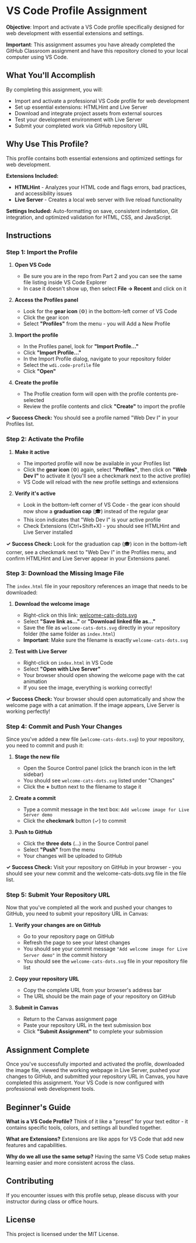 # VS Code Profile Assignment

**Objective**: Import and activate a VS Code profile specifically designed for
web development with essential extensions and settings.

**Important**: This assignment assumes you have already completed the GitHub
Classroom assignment and have this repository cloned to your local computer
using VS Code.

## What You'll Accomplish

By completing this assignment, you will:

- Import and activate a professional VS Code profile for web development
- Set up essential extensions: HTMLHint and Live Server
- Download and integrate project assets from external sources
- Test your development environment with Live Server
- Submit your completed work via GitHub repository URL

## Why Use This Profile?

This profile contains both essential extensions and optimized settings for web
development.

**Extensions Included:**

- **HTMLHint** - Analyzes your HTML code and flags errors, bad practices, and
  accessibility issues
- **Live Server** - Creates a local web server with live reload functionality

**Settings Included:** Auto-formatting on save, consistent indentation, Git
integration, and optimized validation for HTML, CSS, and JavaScript.

## Instructions

### Step 1: Import the Profile

1. **Open VS Code**
   - Be sure you are in the repo from Part 2 and you can see the same file listing inside VS Code Explorer
   - In case it doesn't show up, then select **File → Recent** and click on it

2. **Access the Profiles panel**
   - Look for the **gear icon** (⚙️) in the bottom-left corner of VS Code
   - Click the gear icon
   - Select **"Profiles"** from the menu - you will Add a New Profile

3. **Import the profile**
   - In the Profiles panel, look for **"Import Profile..."**
   - Click **"Import Profile..."**
   - In the Import Profile dialog, navigate to your repository folder
   - Select the `wdi.code-profile` file
   - Click **"Open"**

4. **Create the profile**
   - The Profile creation form will open with the profile contents pre-selected
   - Review the profile contents and click **"Create"** to import the profile

**✓ Success Check:** You should see a profile named "Web Dev I" in your Profiles list.

### Step 2: Activate the Profile

1. **Make it active**
   - The imported profile will now be available in your Profiles list
   - Click the **gear icon** (⚙️) again, select **"Profiles"**, then click on
     **"Web Dev I"** to activate it (you'll see a checkmark next to
     the active profile)
   - VS Code will reload with the new profile settings and extensions

2. **Verify it's active**
   - Look in the bottom-left corner of VS Code - the gear icon should now show
     a **graduation cap** (🎓) instead of the regular gear
   - This icon indicates that "Web Dev I" is your active profile
   - Check Extensions (Ctrl+Shift+X) - you should see HTMLHint and Live Server
     installed

**✓ Success Check:** Look for the graduation cap (🎓) icon in the bottom-left corner, see a checkmark next to "Web Dev I" in the Profiles menu, and confirm HTMLHint and Live Server appear in your Extensions panel.

### Step 3: Download the Missing Image File

The `index.html` file in your repository references an image that needs to be
downloaded:

1. **Download the welcome image**
   - Right-click on this link:
     [welcome-cats-dots.svg](https://raw.githubusercontent.com/RVCC-IDMX/shared-assets/main/welcome-cats-dots.svg)
   - Select **"Save link as..."** or **"Download linked file as..."**
   - Save the file as `welcome-cats-dots.svg` directly in your repository
     folder (the same folder as `index.html`)
   - **Important**: Make sure the filename is exactly `welcome-cats-dots.svg`

2. **Test with Live Server**
   - Right-click on `index.html` in VS Code
   - Select **"Open with Live Server"**
   - Your browser should open showing the welcome page with the cat animation
   - If you see the image, everything is working correctly!

**✓ Success Check:** Your browser should open automatically and show the welcome page with a cat animation. If the image appears, Live Server is working perfectly!

### Step 4: Commit and Push Your Changes

Since you've added a new file (`welcome-cats-dots.svg`) to your repository,
you need to commit and push it:

1. **Stage the new file**
   - Open the Source Control panel (click the branch icon in the left sidebar)
   - You should see `welcome-cats-dots.svg` listed under "Changes"
   - Click the **+** button next to the filename to stage it

2. **Create a commit**
   - Type a commit message in the text box: `Add welcome image for Live Server demo`
   - Click the **checkmark** button (✓) to commit

3. **Push to GitHub**
   - Click the **three dots** (...) in the Source Control panel
   - Select **"Push"** from the menu
   - Your changes will be uploaded to GitHub

**✓ Success Check:** Visit your repository on GitHub in your browser - you should see your new commit and the welcome-cats-dots.svg file in the file list.

### Step 5: Submit Your Repository URL

Now that you've completed all the work and pushed your changes to GitHub, you
need to submit your repository URL in Canvas:

1. **Verify your changes are on GitHub**
   - Go to your repository page on GitHub
   - Refresh the page to see your latest changes
   - You should see your commit message `"Add welcome image for Live Server demo"`
     in the commit history
   - You should see the `welcome-cats-dots.svg` file in your repository file list

2. **Copy your repository URL**
   - Copy the complete URL from your browser's address bar
   - The URL should be the main page of your repository on GitHub

3. **Submit in Canvas**
   - Return to the Canvas assignment page
   - Paste your repository URL in the text submission box
   - Click **"Submit Assignment"** to complete your submission

## Assignment Complete

Once you've successfully imported and activated the profile, downloaded the
image file, viewed the working webpage in Live Server, pushed your changes to
GitHub, and submitted your repository URL in Canvas, you have completed this
assignment. Your VS Code is now configured with professional web development
tools.

## Beginner's Guide

**What is a VS Code Profile?** Think of it like a "preset" for your text
editor - it contains specific tools, colors, and settings all bundled together.

**What are Extensions?** Extensions are like apps for VS Code that add new
features and capabilities.

**Why do we all use the same setup?** Having the same VS Code setup makes
learning easier and more consistent across the class.

## Contributing

If you encounter issues with this profile setup, please discuss with your
instructor during class or office hours.

## License

This project is licensed under the MIT License.
